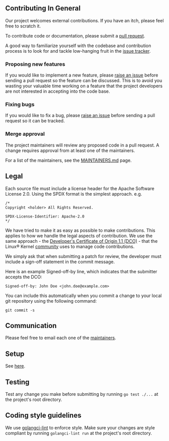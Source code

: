 ## Contributing In General
Our project welcomes external contributions. If you have an itch, please feel
free to scratch it.

To contribute code or documentation, please submit a [pull request](https://github.com/np-guard/cluster-topology-analyzer/pulls).

A good way to familiarize yourself with the codebase and contribution process is
to look for and tackle low-hanging fruit in the [issue tracker](https://github.com/np-guard/cluster-topology-analyzer/issues).

### Proposing new features

If you would like to implement a new feature, please [raise an issue](https://github.com/np-guard/cluster-topology-analyzer/issues)
before sending a pull request so the feature can be discussed. This is to avoid
you wasting your valuable time working on a feature that the project developers
are not interested in accepting into the code base.

### Fixing bugs

If you would like to fix a bug, please [raise an issue](https://github.com/np-guard/cluster-topology-analyzer/issues) before sending a
pull request so it can be tracked.

### Merge approval

The project maintainers will review any proposed code in a pull request. A change requires approval from at least one of the
maintainers.

For a list of the maintainers, see the [MAINTAINERS.md](MAINTAINERS.md) page.

## Legal

Each source file must include a license header for the Apache
Software License 2.0. Using the SPDX format is the simplest approach.
e.g.

```
/*
Copyright <holder> All Rights Reserved.

SPDX-License-Identifier: Apache-2.0
*/
```

We have tried to make it as easy as possible to make contributions. This
applies to how we handle the legal aspects of contribution. We use the
same approach - the [Developer's Certificate of Origin 1.1 (DCO)](https://github.com/hyperledger/fabric/blob/master/docs/source/DCO1.1.txt) - that the Linux® Kernel [community](https://elinux.org/Developer_Certificate_Of_Origin)
uses to manage code contributions.

We simply ask that when submitting a patch for review, the developer
must include a sign-off statement in the commit message.

Here is an example Signed-off-by line, which indicates that the
submitter accepts the DCO:

```
Signed-off-by: John Doe <john.doe@example.com>
```

You can include this automatically when you commit a change to your
local git repository using the following command:

```
git commit -s
```

## Communication
Please feel free to email each one of the [maintainers](MAINTAINERS.md).

## Setup
See [here](README.md#build-the-project).

## Testing
Test any change you make before submitting by running `go test ./...` at the project's root directory.

## Coding style guidelines
We use [golangci-lint](https://golangci-lint.run/) to enforce style.
Make sure your changes are style compliant by running `golangci-lint run` at the project's root directory.

